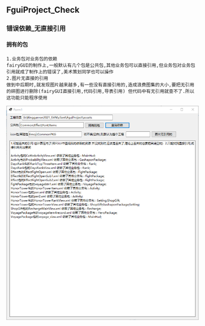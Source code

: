 ## FguiProject_Check
### 错误依赖_无直接引用

#### 拥有的包
    1.业务包对业务包的依赖 
    fairyGUI的制作上,一般默认有几个包是公共包,其他业务包可以直接引用,但业务包对业务包引用就成了制作上的错误了,美术策划同学也可以操作
    2.图片无直接的引用
    做到中后期时,就发现图片越来越多,有一些没有直接引用的,造成浪费图集的大小,要把无引用的碎图进行删除(fairyGUI直接引用,代码引用,导表引用) 但代码中有无引用就查不了.所以这功能只能程序使用


![image](图片效果.png)